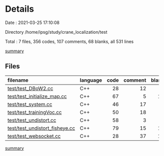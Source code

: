 # Details

Date : 2021-03-25 17:10:08

Directory /home/ipsg/study/crane_localization/test

Total : 7 files,  356 codes, 107 comments, 68 blanks, all 531 lines

[summary](results.md)

## Files
| filename | language | code | comment | blank | total |
| :--- | :--- | ---: | ---: | ---: | ---: |
| [test/test_DBoW2.cc](/test/test_DBoW2.cc) | C++ | 28 | 12 | 7 | 47 |
| [test/test_initialize_map.cc](/test/test_initialize_map.cc) | C++ | 67 | 5 | 14 | 86 |
| [test/test_system.cc](/test/test_system.cc) | C++ | 46 | 17 | 8 | 71 |
| [test/test_trainingVoc.cc](/test/test_trainingVoc.cc) | C++ | 50 | 18 | 9 | 77 |
| [test/test_undistort.cc](/test/test_undistort.cc) | C++ | 58 | 3 | 9 | 70 |
| [test/test_undistort_fisheye.cc](/test/test_undistort_fisheye.cc) | C++ | 79 | 15 | 10 | 104 |
| [test/test_websocket.cc](/test/test_websocket.cc) | C++ | 28 | 37 | 11 | 76 |

[summary](results.md)
